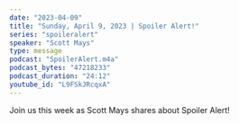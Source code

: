 ```yaml
---
date: "2023-04-09"
title: "Sunday, April 9, 2023 | Spoiler Alert!"
series: "spoileralert"
speaker: "Scott Mays"
type: message
podcast: "SpoilerAlert.m4a"
podcast_bytes: "47218233"
podcast_duration: "24:12"
youtube_id: "L9FSkJRcqxA"
---
```

Join us this week as Scott Mays shares about Spoiler Alert!
